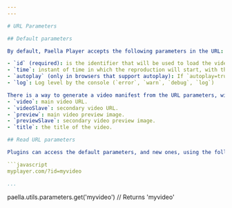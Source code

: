 ```yaml
---
---

# URL Parameters

## Default parameters

By default, Paella Player accepts the following parameters in the URL:

- `id` (required): is the identifier that will be used to load the video manifest
- `time`: instant of time in which the reproduction will start, with the format `XhXXmXXs`, for example: `1h23m15s`.
- `autoplay` (only in browsers that support autoplay): If `autoplay=true` is specified, playback of the video will begin as soon as the page loads.
- `log`: Log level by the console (`error`, `warn`, `debug`, `log`)

There is a way to generate a video manifest from the URL parameters, with up to two streams, using the following parameters:
- `video`: main video URL.
- `videoSlave`: secondary video URL.
- `preview`: main video preview image.
- `previewSlave`: secondary video preview image.
- `title`: the title of the video.

## Read URL parameters

Plugins can access the default parameters, and new ones, using the following function:

```javascript
myplayer.com/?id=myvideo

...
```


paella.utils.parameters.get('myvideo')   // Returns 'myvideo'
```
